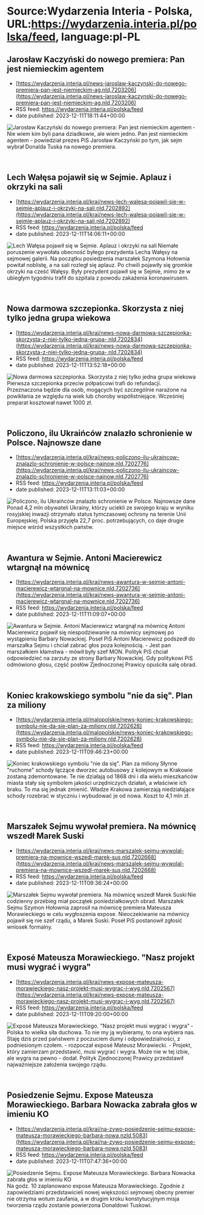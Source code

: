 # Source:Wydarzenia Interia - Polska, URL:https://wydarzenia.interia.pl/polska/feed, language:pl-PL

## Jarosław Kaczyński do nowego premiera: Pan jest niemieckim agentem
 - [https://wydarzenia.interia.pl/news-jaroslaw-kaczynski-do-nowego-premiera-pan-jest-niemieckim-ag,nId,7203206](https://wydarzenia.interia.pl/news-jaroslaw-kaczynski-do-nowego-premiera-pan-jest-niemieckim-ag,nId,7203206)
 - RSS feed: https://wydarzenia.interia.pl/polska/feed
 - date published: 2023-12-11T18:11:44+00:00

<p><a href="https://wydarzenia.interia.pl/news-jaroslaw-kaczynski-do-nowego-premiera-pan-jest-niemieckim-ag,nId,7203206"><img align="left" alt="Jarosław Kaczyński do nowego premiera: Pan jest niemieckim agentem" src="https://i.iplsc.com/jaroslaw-kaczynski-do-nowego-premiera-pan-jest-niemieckim-ag/000GJ2NGYXQVAQWB-C321.jpg" /></a>- Nie wiem kim byli pana dziadkowie, ale wiem jedno. Pan jest niemieckim agentem - powiedział prezes PiS Jarosław Kaczyński po tym, jak sejm wybrał Donalda Tuska na nowego premiera.</p><br clear="all" />

## Lech Wałęsa pojawił się w Sejmie. Aplauz i okrzyki na sali
 - [https://wydarzenia.interia.pl/kraj/news-lech-walesa-pojawil-sie-w-sejmie-aplauz-i-okrzyki-na-sali,nId,7202892](https://wydarzenia.interia.pl/kraj/news-lech-walesa-pojawil-sie-w-sejmie-aplauz-i-okrzyki-na-sali,nId,7202892)
 - RSS feed: https://wydarzenia.interia.pl/polska/feed
 - date published: 2023-12-11T14:06:11+00:00

<p><a href="https://wydarzenia.interia.pl/kraj/news-lech-walesa-pojawil-sie-w-sejmie-aplauz-i-okrzyki-na-sali,nId,7202892"><img align="left" alt="Lech Wałęsa pojawił się w Sejmie. Aplauz i okrzyki na sali" src="https://i.iplsc.com/lech-walesa-pojawil-sie-w-sejmie-aplauz-i-okrzyki-na-sali/000I7720C81JKAOL-C321.jpg" /></a>Niemałe poruszenie wywołała obecność byłego prezydenta Lecha Wałęsy na sejmowej galerii. Na początku posiedzenia marszałek Szymona Hołownia powitał noblistę, a na sali rozległ się aplauz. Po chwili pojawiły się gromkie okrzyki na cześć Wałęsy. Były prezydent pojawił się w Sejmie, mimo że w ubiegłym tygodniu trafił do szpitala z powodu zakażenia koronawirusem.</p><br clear="all" />

## Nowa darmowa szczepionka. Skorzysta z niej tylko jedna grupa wiekowa
 - [https://wydarzenia.interia.pl/kraj/news-nowa-darmowa-szczepionka-skorzysta-z-niej-tylko-jedna-grupa-,nId,7202834](https://wydarzenia.interia.pl/kraj/news-nowa-darmowa-szczepionka-skorzysta-z-niej-tylko-jedna-grupa-,nId,7202834)
 - RSS feed: https://wydarzenia.interia.pl/polska/feed
 - date published: 2023-12-11T13:52:18+00:00

<p><a href="https://wydarzenia.interia.pl/kraj/news-nowa-darmowa-szczepionka-skorzysta-z-niej-tylko-jedna-grupa-,nId,7202834"><img align="left" alt="Nowa darmowa szczepionka. Skorzysta z niej tylko jedna grupa wiekowa" src="https://i.iplsc.com/nowa-darmowa-szczepionka-skorzysta-z-niej-tylko-jedna-grupa/000I77KDEMXUFN17-C321.jpg" /></a>Pierwsza szczepionka przeciw półpaścowi trafi do refundacji. Przeznaczona będzie dla osób, mogących być szczególnie narażone na powikłania ze względu na wiek lub choroby współistniejące. Wcześniej preparat kosztował nawet 1000 zł. </p><br clear="all" />

## Policzono, ilu Ukraińców znalazło schronienie w Polsce. Najnowsze dane
 - [https://wydarzenia.interia.pl/kraj/news-policzono-ilu-ukraincow-znalazlo-schronienie-w-polsce-najnow,nId,7202776](https://wydarzenia.interia.pl/kraj/news-policzono-ilu-ukraincow-znalazlo-schronienie-w-polsce-najnow,nId,7202776)
 - RSS feed: https://wydarzenia.interia.pl/polska/feed
 - date published: 2023-12-11T13:11:03+00:00

<p><a href="https://wydarzenia.interia.pl/kraj/news-policzono-ilu-ukraincow-znalazlo-schronienie-w-polsce-najnow,nId,7202776"><img align="left" alt="Policzono, ilu Ukraińców znalazło schronienie w Polsce. Najnowsze dane" src="https://i.iplsc.com/policzono-ilu-ukraincow-znalazlo-schronienie-w-polsce-najnow/000I760KYAHJBYXT-C321.jpg" /></a>Ponad 4,2 mln obywateli Ukrainy, którzy uciekli ze swojego kraju w wyniku rosyjskiej inwazji otrzymało status tymczasowej ochrony na terenie Unii Europejskiej. Polska przyjęła 22,7 proc. potrzebujących, co daje drugie miejsce wśród wszystkich państw.</p><br clear="all" />

## Awantura w Sejmie. Antoni Macierewicz wtargnął na mównicę
 - [https://wydarzenia.interia.pl/kraj/news-awantura-w-sejmie-antoni-macierewicz-wtargnal-na-mownice,nId,7202736](https://wydarzenia.interia.pl/kraj/news-awantura-w-sejmie-antoni-macierewicz-wtargnal-na-mownice,nId,7202736)
 - RSS feed: https://wydarzenia.interia.pl/polska/feed
 - date published: 2023-12-11T11:09:07+00:00

<p><a href="https://wydarzenia.interia.pl/kraj/news-awantura-w-sejmie-antoni-macierewicz-wtargnal-na-mownice,nId,7202736"><img align="left" alt="Awantura w Sejmie. Antoni Macierewicz wtargnął na mównicę " src="https://i.iplsc.com/awantura-w-sejmie-antoni-macierewicz-wtargnal-na-mownice/000I75JDNAD4FRKJ-C321.jpg" /></a>Antoni Macierewicz pojawił się niespodziewanie na mównicy sejmowej po wystąpieniu Barbary Nowackiej. Poseł PiS Antoni Macierewicz podszedł do marszałka Sejmu i chciał zabrać głos poza kolejnością. - Jest pan marszałkiem kłamstwa - mówił były szef MON. Polityk PiS chciał odpowiedzieć na zarzuty ze strony Barbary Nowackiej. Gdy politykowi PiS odmówiono głosu, część posłów Zjednoczonej Prawicy opuściła salę obrad. </p><br clear="all" />

## Koniec krakowskiego symbolu "nie da się". Plan za miliony
 - [https://wydarzenia.interia.pl/malopolskie/news-koniec-krakowskiego-symbolu-nie-da-sie-plan-za-miliony,nId,7202628](https://wydarzenia.interia.pl/malopolskie/news-koniec-krakowskiego-symbolu-nie-da-sie-plan-za-miliony,nId,7202628)
 - RSS feed: https://wydarzenia.interia.pl/polska/feed
 - date published: 2023-12-11T09:46:23+00:00

<p><a href="https://wydarzenia.interia.pl/malopolskie/news-koniec-krakowskiego-symbolu-nie-da-sie-plan-za-miliony,nId,7202628"><img align="left" alt="Koniec krakowskiego symbolu &quot;nie da się&quot;. Plan za miliony" src="https://i.iplsc.com/koniec-krakowskiego-symbolu-nie-da-sie-plan-za-miliony/000HJTVDSNWNHGV1-C321.jpg" /></a>Słynne &quot;ruchome&quot; schody łączące dworzec autobusowy z kolejowym w Krakowie zostaną zdemontowane. Te nie działają od 1868 dni i dla wielu mieszkańców miasta stały się symbolem jakości urzędniczych działań, a właściwie ich braku. To ma się jednak zmienić. Władze Krakowa zamierzają niedziałające schody rozebrać w styczniu i wybudować je od nowa. Koszt to 4,1 mln zł. </p><br clear="all" />

## Marszałek Sejmu wywołał premiera. Na mównicę wszedł Marek Suski
 - [https://wydarzenia.interia.pl/kraj/news-marszalek-sejmu-wywolal-premiera-na-mownice-wszedl-marek-sus,nId,7202668](https://wydarzenia.interia.pl/kraj/news-marszalek-sejmu-wywolal-premiera-na-mownice-wszedl-marek-sus,nId,7202668)
 - RSS feed: https://wydarzenia.interia.pl/polska/feed
 - date published: 2023-12-11T09:36:24+00:00

<p><a href="https://wydarzenia.interia.pl/kraj/news-marszalek-sejmu-wywolal-premiera-na-mownice-wszedl-marek-sus,nId,7202668"><img align="left" alt="Marszałek Sejmu wywołał premiera. Na mównicę wszedł Marek Suski" src="https://i.iplsc.com/marszalek-sejmu-wywolal-premiera-na-mownice-wszedl-marek-sus/000I721KQPG21WK3-C321.jpg" /></a>Niecodzienny przebieg miał początek poniedziałkowych obrad. Marszałek Sejmu Szymon Hołownia zaprosił na mównicę premiera Mateusza Morawieckiego w celu wygłoszenia expose. Nieoczekiwanie na mównicy pojawił się nie szef rządu, a Marek Suski. Poseł PiS postanowił zgłosić wniosek formalny.</p><br clear="all" />

## Exposé Mateusza Morawieckiego. "Nasz projekt musi wygrać i wygra"
 - [https://wydarzenia.interia.pl/kraj/news-expose-mateusza-morawieckiego-nasz-projekt-musi-wygrac-i-wyg,nId,7202567](https://wydarzenia.interia.pl/kraj/news-expose-mateusza-morawieckiego-nasz-projekt-musi-wygrac-i-wyg,nId,7202567)
 - RSS feed: https://wydarzenia.interia.pl/polska/feed
 - date published: 2023-12-11T09:20:00+00:00

<p><a href="https://wydarzenia.interia.pl/kraj/news-expose-mateusza-morawieckiego-nasz-projekt-musi-wygrac-i-wyg,nId,7202567"><img align="left" alt="Exposé Mateusza Morawieckiego. &quot;Nasz projekt musi wygrać i wygra&quot;" src="https://i.iplsc.com/expose-mateusza-morawieckiego-nasz-projekt-musi-wygrac-i-wyg/000I71HCS1ODSYF7-C321.jpg" /></a>- Polska to wielka siła duchowa. To nie my ją wybieramy, to ona wybiera nas. Staję dziś przed państwem z poczuciem dumy i odpowiedzialności, z podniesionym czołem. - rozpoczał exposé Mateusz Morawiecki. - Projekt, który zamierzam przedstawić, musi wygrać i wygra. Może nie w tej izbie, ale wygra na pewno - dodał. Polityk Zjednoczonej Prawicy przedstawił najważniejsze założenia swojego rządu. </p><br clear="all" />

## Posiedzenie Sejmu. Expose Mateusza Morawieckiego. Barbara Nowacka zabrała głos w imieniu KO
 - [https://wydarzenia.interia.pl/kraj/na-zywo-posiedzenie-sejmu-expose-mateusza-morawieckiego-barbara-nowa,nzId,5083](https://wydarzenia.interia.pl/kraj/na-zywo-posiedzenie-sejmu-expose-mateusza-morawieckiego-barbara-nowa,nzId,5083)
 - RSS feed: https://wydarzenia.interia.pl/polska/feed
 - date published: 2023-12-11T07:47:36+00:00

<p><a href="https://wydarzenia.interia.pl/kraj/na-zywo-posiedzenie-sejmu-expose-mateusza-morawieckiego-barbara-nowa,nzId,5083"><img align="left" alt="Posiedzenie Sejmu. Expose Mateusza Morawieckiego. Barbara Nowacka zabrała głos w imieniu KO" src="https://i.iplsc.com/posiedzenie-sejmu-expose-mateusza-morawieckiego-barbara-nowa/000I653K7C181II1-C321.jpg" /></a>Na godz. 10 zaplanowano expose Mateusza Morawieckiego. Zgodnie z zapowiedziami przedstawicieli nowej większości sejmowej obecny premier nie otrzyma wotum zaufania, a w drugim kroku konstytucyjnym misja tworzenia rządu zostanie powierzona Donaldowi Tuskowi.</p><br clear="all" />

